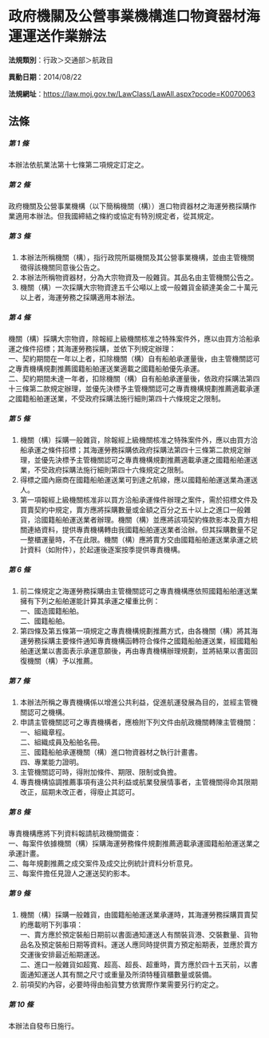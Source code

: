 # 政府機關及公營事業機構進口物資器材海運運送作業辦法

**法規類別**：行政＞交通部＞航政目

**異動日期**：2014/08/22  

**法規網址**：https://law.moj.gov.tw/LawClass/LawAll.aspx?pcode=K0070063





## 法條
##### 第 1 條
本辦法依航業法第十七條第二項規定訂定之。

##### 第 2 條
政府機關及公營事業機構（以下簡稱機關（構））進口物資器材之海運勞務採購作業適用本辦法。但我國締結之條約或協定有特別規定者，從其規定。

##### 第 3 條
1. 本辦法所稱機關（構），指行政院所屬機關及其公營事業機構，並由主管機關徵得該機關同意後公告之。
1. 本辦法所稱物資器材，分為大宗物資及一般雜貨。其品名由主管機關公告之。
1. 機關（構）一次採購大宗物資達五千公噸以上或一般雜貨金額達美金二十萬元以上者，海運勞務之採購適用本辦法。

##### 第 4 條
機關（構）採購大宗物資，除報經上級機關核准之特殊案件外，應以由買方洽船承運之條件招標；其海運勞務採購，並依下列規定辦理：  
一、契約期間在一年以上者，扣除機關（構）自有船舶承運量後，由主管機關認可之專責機構規劃推薦國籍船舶運送業適載之國籍船舶優先承運。  
二、契約期間未達一年者，扣除機關（構）自有船舶承運量後，依政府採購法第四十三條第二款規定辦理，並優先決標予主管機關認可之專責機構規劃推薦適載承運之國籍船舶運送業，不受政府採購法施行細則第四十六條規定之限制。

##### 第 5 條
1. 機關（構）採購一般雜貨，除報經上級機關核准之特殊案件外，應以由買方洽船承運之條件招標；其海運勞務採購依政府採購法第四十三條第二款規定辦理，並優先決標予主管機關認可之專責機構規劃推薦適載承運之國籍船舶運送業，不受政府採購法施行細則第四十六條規定之限制。
1. 得標之國內廠商在國籍船舶運送業可到達之航線，應以國籍船舶運送業為運送人。
1. 第一項報經上級機關核准非以買方洽船承運條件辦理之案件，需於招標文件及買賣契約中規定，賣方應將採購數量或金額之百分之五十以上之進口一般雜貨，洽國籍船舶運送業者辦理。機關（構）並應將該項契約條款影本及賣方相關連絡資料，提供專責機構轉由我國籍船舶運送業者洽辦。但其採購數量不足一整櫃運量時，不在此限。機關（構）應將賣方交由國籍船舶運送業承運之統計資料（如附件），於起運後逐案按季提供專責機構。

##### 第 6 條
1. 前二條規定之海運勞務採購由主管機關認可之專責機構應依照國籍船舶運送業擁有下列之船舶運能計算其承運之權重比例：  
一、國造國籍船舶。  
二、國籍船舶。
1. 第四條及第五條第一項規定之專責機構規劃推薦方式，由各機關（構）將其海運勞務採購主要條件通知專責機構函轉符合條件之國籍船舶運送業，經國籍船舶運送業以書面表示承運意願後，再由專責機構辦理規劃，並將結果以書面回復機關（構）予以推薦。

##### 第 7 條
1. 本辦法所稱之專責機構係以增進公共利益，促進航運發展為目的，並經主管機關認可之機構。
1. 申請主管機關認可之專責機構者，應檢附下列文件由航政機關轉陳主管機關：  
一、組織章程。  
二、組織成員及船舶名冊。  
三、國籍船舶承運機關（構）進口物資器材之執行計畫書。  
四、專業能力證明。
1. 主管機關認可時，得附加條件、期限、限制或負擔。
1. 專責機構協調推薦事項有違公共利益或航業發展情事者，主管機關得命其限期改正，屆期未改正者，得廢止其認可。

##### 第 8 條
專責機構應將下列資料報請航政機關備查：  
一、每案件依據機關（構）採購海運勞務條件規劃推薦適載承運國籍船舶運送業之承運計畫。  
二、每年規劃推薦之成交案件及成交比例統計資料分析意見。  
三、每案件擔任見證人之運送契約影本。

##### 第 9 條
1. 機關（構）採購一般雜貨，由國籍船舶運送業承運時，其海運勞務採購買賣契約應載明下列事項：  
一、賣方應於預定裝船日期前以書面通知運送人有關裝貨港、交裝數量、貨物品名及預定裝船日期等資料。運送人應同時提供賣方預定船期表，並應於賣方交運後安排最近船期運送。  
二、進口一般雜貨如超寬、超高、超長、超重時，賣方應於四十五天前，以書面通知運送人其有關之尺寸或重量及所須特種貨櫃數量或裝備。
1. 前項契約內容，必要時得由船貨雙方依實際作業需要另行約定之。

##### 第 10 條
本辦法自發布日施行。


